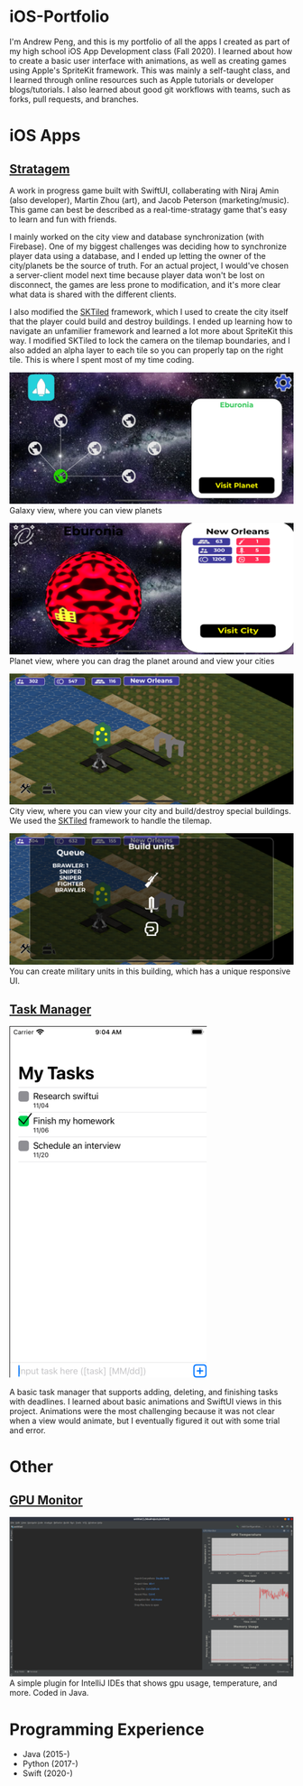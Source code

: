 # iOS-Portfolio
I'm Andrew Peng, and this is my portfolio of all the apps I created as part of my high school iOS App Development class (Fall 2020). I learned about how to create a basic user interface with animations, as well as creating games using Apple's SpriteKit framework. This was mainly a self-taught class, and I learned through online resources such as Apple tutorials or developer blogs/tutorials. I also learned about good git workflows with teams, such as forks, pull requests, and branches.

# iOS Apps
## [Stratagem](https://github.com/Stratagem-Studios/Stratagem)
A work in progress game built with SwiftUI, collaberating with Niraj Amin (also developer), Martin Zhou (art), and Jacob Peterson (marketing/music). This game can best be described as a real-time-stratagy game that's easy to learn and fun with friends.

I mainly worked on the city view and database synchronization (with Firebase). One of my biggest challenges was deciding how to synchronize player data using a database, and I ended up letting the owner of the city/planets be the source of truth. For an actual project, I would've chosen a server-client model next time because player data won't be lost on disconnect, the games are less prone to modification, and it's more clear what data is shared with the different clients. 

I also modified the [SKTiled](https://github.com/mfessenden/SKTiled) framework, which I used to create the city itself that the player could build and destroy buildings. I ended up learning how to navigate an unfamilier framework and learned a lot more about SpriteKit this way. I modified SKTiled to lock the camera on the tilemap boundaries, and I also added an alpha layer to each tile so you can properly tap on the right tile. This is where I spent most of my time coding.


![Menu screen](Stratagem%20screenshots/galaxy.png)
Galaxy view, where you can view planets


![Menu screen](Stratagem%20screenshots/planet.png)
Planet view, where you can drag the planet around and view your cities


![Menu screen](Stratagem%20screenshots/city.png)
City view, where you can view your city and build/destroy special buildings. We used the [SKTiled](https://github.com/mfessenden/SKTiled) framework to handle the tilemap. 

![Menu screen](Stratagem%20screenshots/queue.png)
You can create military units in this building, which has a unique responsive UI.


## [Task Manager](https://github.com/andrewpeng02/task-manager-swiftUI/)
![](https://github.com/EPCompSci/portfolio-2020-andrewpeng02/blob/master/Task%20Manager.png)

A basic task manager that supports adding, deleting, and finishing tasks with deadlines. I learned about basic animations and SwiftUI views in this project. Animations were the most challenging because it was not clear when a view would animate, but I eventually figured it out with some trial and error. 

# Other
## [GPU Monitor](https://github.com/andrewpeng02/gpu-monitor-plugin)
![](https://github.com/andrewpeng02/gpu-monitor-plugin/blob/master/gpu-monitor-graphs.png)
A simple plugin for IntelliJ IDEs that shows gpu usage, temperature, and more. Coded in Java. 

# Programming Experience
- Java (2015-)
- Python (2017-)
- Swift (2020-)
